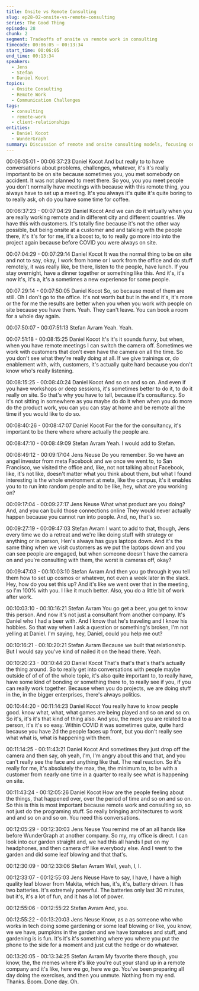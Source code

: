 ```yaml
---
title: Onsite vs Remote Consulting
slug: ep28-02-onsite-vs-remote-consulting
series: The Good Thing
episode: 28
chunk: 2
segment: Tradeoffs of onsite vs remote work in consulting
timecode: 00:06:05 – 00:13:34
start_time: 00:06:05
end_time: 00:13:34
speakers:
  - Jens
  - Stefan
  - Daniel Kocot
topics:
  - Onsite Consulting
  - Remote Work
  - Communication Challenges
tags:
  - consulting
  - remote-work
  - client-relationships
entities:
  - Daniel Kocot
  - WunderGraph
summary: Discussion of remote and onsite consulting models, focusing on client trust, communication dynamics, and relationship-building strategies in API engagements.
---
```

00:06:05:01 - 00:06:37:23
Daniel Kocot
And but really to to have conversations about problems, challenges, whatever, it's it's really important to be on site because sometimes you, you met somebody on accident. It was not planned to meet there. So you, you you meet people you don't normally have meetings with because with this remote thing, you always have to set up a meeting. It's you always it's quite it's quite boring to to really ask, oh do you have some time for coffee.

00:06:37:23 - 00:07:04:29
Daniel Kocot
And we can do it virtually when you are really working remote and in different city and different countries. We have this with customers. It's totally fine because it's not the other way possible, but being onsite at a customer and and talking with the people there, it's it's for for me, it's a boost to, to to really go more into into the project again because before COVID you were always on site.

00:07:04:29 - 00:07:29:14
Daniel Kocot
It was the normal thing to be on site and not to say, okay, I work from home or I work from the office and do stuff remotely, it was really like, be there, listen to the people, have lunch. If you stay overnight, have a dinner together or something like this. And it's, it's now it's, it's a, it's a sometimes a new experience for some people.

00:07:29:14 - 00:07:50:05
Daniel Kocot
So, so because most of them are still. Oh I don't go to the office. It's not worth but but in the end it's, it's more or the for me the results are better when you when you work with people on site because you have them. Yeah. They can't leave. You can book a room for a whole day again.

00:07:50:07 - 00:07:51:13
Stefan Avram
Yeah. Yeah.

00:07:51:18 - 00:08:15:25
Daniel Kocot
It's it's it sounds funny, but when, when you have remote meetings I can switch the camera off. Sometimes we work with customers that don't even have the camera on all the time. So you don't see what they're really doing at all. If we give trainings or, do enablement with, with, customers, it's actually quite hard because you don't know who's really listening.

00:08:15:25 - 00:08:40:24
Daniel Kocot
And so on and so on. And even if you have workshops or deep sessions, it's sometimes better to do it, to do it really on site. So that's why you have to tell, because it's consultancy. So it's not sitting in somewhere as you maybe do do it when when you do more do the product work, you can you can stay at home and be remote all the time if you would like to do so.

00:08:40:26 - 00:08:47:07
Daniel Kocot
For the for the consultancy, it's important to be there where where actually the people are.

00:08:47:10 - 00:08:49:09
Stefan Avram
Yeah. I would add to Stefan.

00:08:49:12 - 00:09:17:04
Jens Neuse
Do you remember. So we have an angel investor from meta Facebook and we once we went to, to San Francisco, we visited the office and, like, not not talking about Facebook, like, it's not like, doesn't matter what you think about them, but what I found interesting is the whole environment at meta, like the campus, it's it enables you to to run into random people and to be like, hey, what are you working on?

00:09:17:04 - 00:09:27:17
Jens Neuse
What what product are you doing? And, and you can build those connections online They would never actually happen because you cannot run into people. And, no, that's so.

00:09:27:19 - 00:09:47:03
Stefan Avram
I want to add to that, though, Jens every time we do a retreat and we're like doing stuff with strategy or anything or in person, Hen's always has guys laptops down. And it's the same thing when we visit customers as we put the laptops down and you can see people are engaged, but when someone doesn't have the camera on and you're consulting with them, the worst is cameras off, okay?

00:09:47:03 - 00:10:03:10
Stefan Avram
And then you go through it you tell them how to set up cosmos or whatever, not even a week later in the slack. Hey, how do you set this up? And it's like we went over that in the meeting, so I'm 100% with you. I like it much better. Also, you do a little bit of work after work.

00:10:03:10 - 00:10:16:21
Stefan Avram
You go get a beer, you get to know this person. And now it's not just a consultant from another company. It's Daniel who I had a beer with. And I know that he's traveling and I know his hobbies. So that way when I ask a question or something's broken, I'm not yelling at Daniel. I'm saying, hey, Daniel, could you help me out?

00:10:16:21 - 00:10:20:21
Stefan Avram
Because we built that relationship. But I would say you've kind of nailed it on the head there. Yeah.

00:10:20:23 - 00:10:44:20
Daniel Kocot
That's that's that's that's actually the thing around. So to really get into conversations with people maybe outside of of of of the whole topic, it's also quite important to, to really have, have some kind of bonding or something there to, to really see if you, if you can really work together. Because when you do projects, we are doing stuff in the, in the bigger enterprises, there's always politics.

00:10:44:20 - 00:11:14:23
Daniel Kocot
You really have to know people good. know what, what, what games are being played and so on and so on. So it's, it's it's that kind of thing also. And you, the more you are related to a person, it's it's so easy. Within COVID it was sometimes quite, quite hard because you have 2d the people faces up front, but you don't really see what what is, what is happening with them.

00:11:14:25 - 00:11:43:21
Daniel Kocot
And sometimes they just drop off the camera and then say, oh yeah, I'm, I'm angry about this and that, and you can't really see the face and anything like that. The real reaction. So it's really for me, it's absolutely the max, the, the minimum to, to be with a customer from nearly one time in a quarter to really see what is happening on site.

00:11:43:24 - 00:12:05:26
Daniel Kocot
How are the people feeling about the things, that happened over, over the period of time and so on and so on. So this is this is most important because remote work and consulting so, so not just do the programing stuff. So really bringing architectures to work and and so on and so on. You need this conversations.

00:12:05:29 - 00:12:30:03
Jens Neuse
You remind me of an all hands like before WunderGraph at another company. So my, my office is direct. I can look into our garden straight and, we had this all hands I put on my headphones, and then camera off like everybody else. And I went to the garden and did some leaf blowing and that that's.

00:12:30:09 - 00:12:33:06
Stefan Avram
Well, yeah, I, I.

00:12:33:07 - 00:12:55:03
Jens Neuse
Have to say, I have, I have a high quality leaf blower from Makita, which has, it's, it's, battery driven. It has two batteries. It's extremely powerful. The batteries only last 30 minutes, but it's, it's a lot of fun, and it has a lot of power.

00:12:55:06 - 00:12:55:22
Stefan Avram
And, you.

00:12:55:22 - 00:13:20:03
Jens Neuse
Know, as a as someone who who works in tech doing some gardening or some leaf blowing or like, you know, we we have, pumpkins in the garden and we have tomatoes and stuff, and gardening is is fun. It's it's it's something where you where you put the phone to the side for a moment and just cut the hedge or do whatever.

00:13:20:05 - 00:13:34:25
Stefan Avram
My favorite there though, you know, the, the memes where it's like you're out your stand up in a remote company and it's like, here we go, here we go. You've been preparing all day doing the exercises, and then you unmute. Nothing from my end. Thanks. Boom. Done day. Oh.


